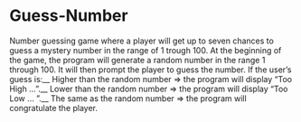 # Guess-Number
Number guessing game where a player will get up to seven chances to guess a mystery number in the range of 1 trough 100.
At the beginning of the game, the program will generate a random number in the range 1 through 100. 
It will then prompt the player to guess the number. 
If the user’s guess is:__
Higher than the random number => the program will display “Too High …”.__
Lower than the random number => the program will display “Too Low … ”.__
The same as the random number => the program will congratulate the player.
